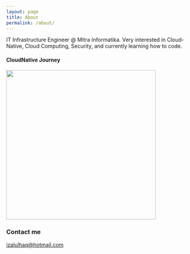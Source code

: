 ```yaml
---
layout: page
title: About
permalink: /about/
---
```


IT Infrastructure Engineer @ Mitra Informatika. Very interested in Cloud-Native, Cloud Computing, Security, and currently learning how to code.

#### CloudNative Journey

<div>
  <img width="400px" src="https://github-readme-stats.vercel.app/api/?username=northboys&show_icons=true&title_color=fff&icon_color=79ff97&text_color=9f9f9f&bg_color=151515"/>
</div>

<div data-iframe-width="150" data-iframe-height="270" data-share-badge-id="018dfa99-24ab-4f60-9d06-a91fe042d4ec" data-share-badge-host="https://www.credly.com"></div><script type="text/javascript" async src="//cdn.credly.com/assets/utilities/embed.js"></script>

<div data-iframe-width="150" data-iframe-height="270" data-share-badge-id="340e9b51-fef0-4f58-90ff-e1ca6e31aa71" data-share-badge-host="https://www.credly.com"></div><script type="text/javascript" async src="//cdn.credly.com/assets/utilities/embed.js"></script>

### Contact me

[izalulhaq@hotmail.com](mailto:izalulhaq@hotmail.com)
